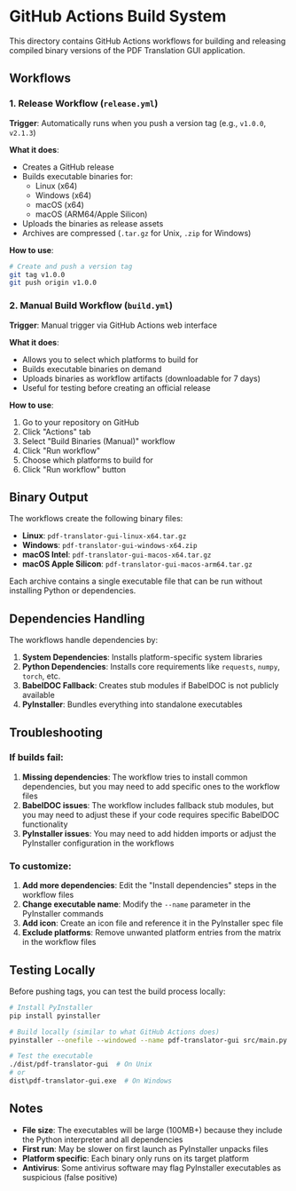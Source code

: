 # GitHub Actions Build System

This directory contains GitHub Actions workflows for building and releasing compiled binary versions of the PDF Translation GUI application.

## Workflows

### 1. Release Workflow (`release.yml`)

**Trigger**: Automatically runs when you push a version tag (e.g., `v1.0.0`, `v2.1.3`)

**What it does**:
- Creates a GitHub release
- Builds executable binaries for:
  - Linux (x64)
  - Windows (x64) 
  - macOS (x64)
  - macOS (ARM64/Apple Silicon)
- Uploads the binaries as release assets
- Archives are compressed (`.tar.gz` for Unix, `.zip` for Windows)

**How to use**:
```bash
# Create and push a version tag
git tag v1.0.0
git push origin v1.0.0
```

### 2. Manual Build Workflow (`build.yml`)

**Trigger**: Manual trigger via GitHub Actions web interface

**What it does**:
- Allows you to select which platforms to build for
- Builds executable binaries on demand
- Uploads binaries as workflow artifacts (downloadable for 7 days)
- Useful for testing before creating an official release

**How to use**:
1. Go to your repository on GitHub
2. Click "Actions" tab
3. Select "Build Binaries (Manual)" workflow
4. Click "Run workflow"
5. Choose which platforms to build for
6. Click "Run workflow" button

## Binary Output

The workflows create the following binary files:

- **Linux**: `pdf-translator-gui-linux-x64.tar.gz`
- **Windows**: `pdf-translator-gui-windows-x64.zip` 
- **macOS Intel**: `pdf-translator-gui-macos-x64.tar.gz`
- **macOS Apple Silicon**: `pdf-translator-gui-macos-arm64.tar.gz`

Each archive contains a single executable file that can be run without installing Python or dependencies.

## Dependencies Handling

The workflows handle dependencies by:

1. **System Dependencies**: Installs platform-specific system libraries
2. **Python Dependencies**: Installs core requirements like `requests`, `numpy`, `torch`, etc.
3. **BabelDOC Fallback**: Creates stub modules if BabelDOC is not publicly available
4. **PyInstaller**: Bundles everything into standalone executables

## Troubleshooting

### If builds fail:

1. **Missing dependencies**: The workflow tries to install common dependencies, but you may need to add specific ones to the workflow files
2. **BabelDOC issues**: The workflow includes fallback stub modules, but you may need to adjust these if your code requires specific BabelDOC functionality
3. **PyInstaller issues**: You may need to add hidden imports or adjust the PyInstaller configuration in the workflows

### To customize:

1. **Add more dependencies**: Edit the "Install dependencies" steps in the workflow files
2. **Change executable name**: Modify the `--name` parameter in the PyInstaller commands
3. **Add icon**: Create an icon file and reference it in the PyInstaller spec file
4. **Exclude platforms**: Remove unwanted platform entries from the matrix in the workflow files

## Testing Locally

Before pushing tags, you can test the build process locally:

```bash
# Install PyInstaller
pip install pyinstaller

# Build locally (similar to what GitHub Actions does)
pyinstaller --onefile --windowed --name pdf-translator-gui src/main.py

# Test the executable
./dist/pdf-translator-gui  # On Unix
# or
dist\pdf-translator-gui.exe  # On Windows
```

## Notes

- **File size**: The executables will be large (100MB+) because they include the Python interpreter and all dependencies
- **First run**: May be slower on first launch as PyInstaller unpacks files
- **Platform specific**: Each binary only runs on its target platform
- **Antivirus**: Some antivirus software may flag PyInstaller executables as suspicious (false positive)
